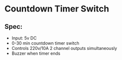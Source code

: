# Countdown Timer Switch

## Spec:

* Input: 5v DC
* 0-30 min countdown timer switch
* Controls 220v/10A 2 channel outputs simultaneously
* Buzzer when timer ends
